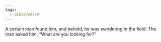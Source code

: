 ```yaml
---
tags:
  - bible/verse
---
```

A certain man found him, and behold, he was wandering in the field. The man asked him, “What are you looking for?”